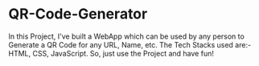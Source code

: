 # QR-Code-Generator
In this Project, I've built a WebApp which can be used by any person to Generate a QR Code for any URL, Name, etc. The Tech Stacks used are:- HTML, CSS, JavaScript. So, just use the Project and have fun!
